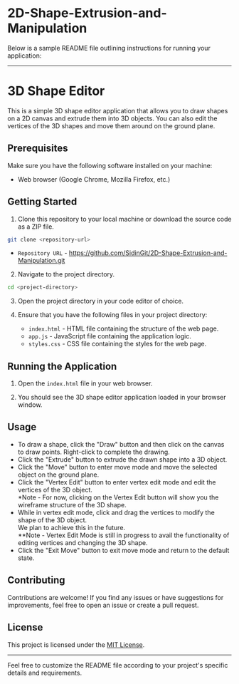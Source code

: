 # 2D-Shape-Extrusion-and-Manipulation

Below is a sample README file outlining instructions for running your application:

---

# 3D Shape Editor

This is a simple 3D shape editor application that allows you to draw shapes on a 2D canvas and extrude them into 3D objects. You can also edit the vertices of the 3D shapes and move them around on the ground plane.

## Prerequisites

Make sure you have the following software installed on your machine:

- Web browser (Google Chrome, Mozilla Firefox, etc.)

## Getting Started

1. Clone this repository to your local machine or download the source code as a ZIP file.

```bash
git clone <repository-url>
```
  - `Repository URL` - https://github.com/SidinGit/2D-Shape-Extrusion-and-Manipulation.git

2. Navigate to the project directory.

```bash
cd <project-directory>
```

3. Open the project directory in your code editor of choice.

4. Ensure that you have the following files in your project directory:

   - `index.html` - HTML file containing the structure of the web page.
   - `app.js` - JavaScript file containing the application logic.
   - `styles.css` - CSS file containing the styles for the web page.

## Running the Application

1. Open the `index.html` file in your web browser.

2. You should see the 3D shape editor application loaded in your browser window.

## Usage

- To draw a shape, click the "Draw" button and then click on the canvas to draw points. Right-click to complete the drawing.
- Click the "Extrude" button to extrude the drawn shape into a 3D object.
- Click the "Move" button to enter move mode and move the selected object on the ground plane. 
- Click the "Vertex Edit" button to enter vertex edit mode and edit the vertices of the 3D object. <br>*Note - For now, clicking on the Vertex Edit button will show you the wireframe structure of the 3D shape.
- While in vertex edit mode, click and drag the vertices to modify the shape of the 3D object. <br>We plan to achieve this in the future. <br>**Note - Vertex Edit Mode is still in progress to avail the functionality of editing vertices and changing the 3D shape.
- Click the "Exit Move" button to exit move mode and return to the default state.


## Contributing

Contributions are welcome! If you find any issues or have suggestions for improvements, feel free to open an issue or create a pull request.

## License

This project is licensed under the [MIT License](LICENSE).

---

Feel free to customize the README file according to your project's specific details and requirements.

